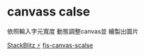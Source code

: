 canvass calse 
==================
依照輸入字元寬度
動態調整canvas並
繪製出圖片

[StackBlitz ⚡️](https://fydra-canvasscalse.stackblitz.io)
[fjs-canvas-scalse ](https://imneverdied.github.io/fjs-canvas-scalse/)
